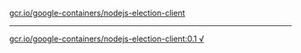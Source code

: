 [gcr.io/google-containers/nodejs-election-client](https://hub.docker.com/r/anjia0532/nodejs-election-client/tags/) 

----
[gcr.io/google-containers/nodejs-election-client:0.1 √](https://hub.docker.com/r/anjia0532/nodejs-election-client/tags/)

